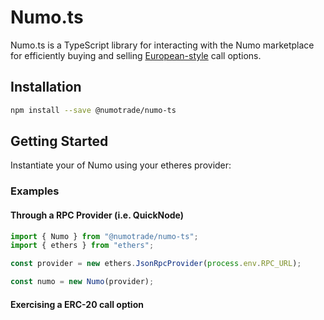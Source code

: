 # Numo.ts

Numo.ts is a TypeScript library for interacting with the Numo marketplace for efficiently buying and selling [European-style](https://en.wikipedia.org/wiki/European_option) call options.

## Installation

```bash
npm install --save @numotrade/numo-ts
```

## Getting Started

Instantiate your of Numo using your etheres provider:

### Examples

#### Through a RPC Provider (i.e. QuickNode) 

```typescript
import { Numo } from "@numotrade/numo-ts";
import { ethers } from "ethers";

const provider = new ethers.JsonRpcProvider(process.env.RPC_URL);

const numo = new Numo(provider);
```

#### Exercising a ERC-20 call option








